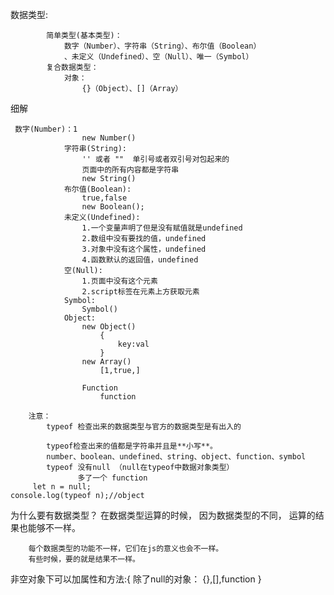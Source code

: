 数据类型:
           
           
            简单类型(基本类型)：
                数字（Number）、字符串（String）、布尔值（Boolean）
                、未定义（Undefined）、空（Null）、唯一（Symbol）
            复合数据类型：
                对象：
                    {}（Object）、[]（Array）

细解

     数字(Number)：1
                    new Number()
                字符串(String):
                    '' 或者 ""  单引号或者双引号对包起来的
                    页面中的所有内容都是字符串
                    new String()
                布尔值(Boolean):
                    true,false
                    new Boolean();
                未定义(Undefined):
                    1.一个变量声明了但是没有赋值就是undefined
                    2.数组中没有要找的值，undefined
                    3.对象中没有这个属性，undefined
                    4.函数默认的返回值，undefined
                空(Null):
                    1.页面中没有这个元素
                    2.script标签在元素上方获取元素
                Symbol:
                    Symbol()
                Object:
                    new Object()
                        {
                            key:val
                        }
                    new Array()
                        [1,true,]
                   
                    Function
                        function
       
        注意：
            typeof 检查出来的数据类型与官方的数据类型是有出入的
           
            typeof检查出来的值都是字符串并且是**小写**。
            number、boolean、undefined、string、object、function、symbol
            typeof 没有null （null在typeof中数据对象类型）
                   多了一个 function
         let n = null;
    console.log(typeof n);//object

        

为什么要有数据类型？
            在数据类型运算的时候，
            因为数据类型的不同，
            运算的结果也能够不一样。
       
        每个数据类型的功能不一样，它们在js的意义也会不一样。
        有些时候，要的就是结果不一样。

  非空对象下可以加属性和方法:{
            除了null的对象：
                {},[],function
        }

